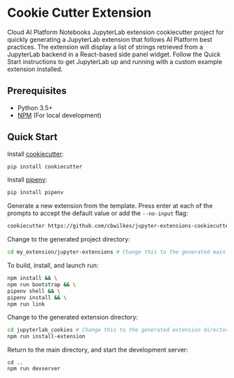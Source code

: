 # Cookie Cutter Extension

Cloud AI Platform Notebooks JupyterLab extension cookiecutter project for quickly generating a JupyterLab extension that follows AI Platform best practices. The extension will display a list of strings retrieved from a JupyterLab backend in a React-based side panel widget. Follow the Quick Start instructions to get JupyterLab up and running with a custom example extension installed.

## Prerequisites

* Python 3.5+
* [NPM](https://nodejs.org/en/) (For local development)

## Quick Start

Install [cookiecutter](https://pypi.org/project/cookiecutter/):

```bash
pip install cookiecutter
```

Install [pipenv](https://github.com/pypa/pipenv#installation):

```bash
pip install pipenv
```

Generate a new extension from the template. Press enter at each of the prompts to accept the default value or add the `--no-input` flag:

```bash
cookiecutter https://github.com/cbwilkes/jupyter-extensions-cookiecutter -o my_extension
```

Change to the generated project directory:

```bash
cd my_extension/jupyter-extensions # Change this to the generated main directory
```

To build, install, and launch run:

```bash
npm install && \
npm run bootstrap && \
pipenv shell && \
pipenv install && \
npm run link
```

Change to the generated extension directory:

```bash
cd jupyterlab_cookies # Change this to the generated extension directory
npm run install-extension
```

Return to the main directory, and start the development server:

```
cd ..
npm run devserver
```


